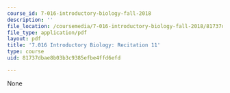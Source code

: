 ```yaml
---
course_id: 7-016-introductory-biology-fall-2018
description: ''
file_location: /coursemedia/7-016-introductory-biology-fall-2018/81737dbae8b03b3c9385efbe4ffd6efd_MIT7_016F18rec11.pdf
file_type: application/pdf
layout: pdf
title: '7.016 Introductory Biology: Recitation 11'
type: course
uid: 81737dbae8b03b3c9385efbe4ffd6efd

---
```

None